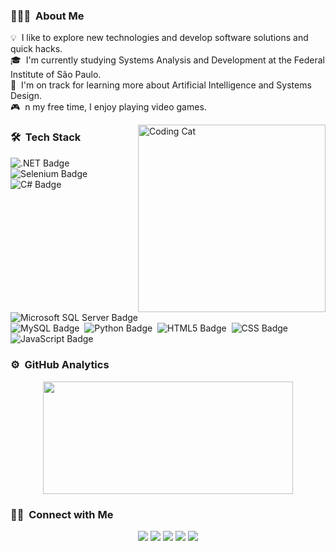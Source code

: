 <!-- ## 👋 &nbsp;Hey there! I'm Beatriz Muniz -->

### 👨🏻‍💻 &nbsp;About Me

💡 &nbsp;I like to explore new technologies and develop software solutions and quick hacks.\
🎓 &nbsp;I'm currently studying Systems Analysis and Development at the Federal Institute of São Paulo.\
🌱 &nbsp;I'm on track for learning more about Artificial Intelligence and Systems Design.\
🎮 &nbsp;n my free time, I enjoy playing video games.

<img alt="Coding Cat" src="https://media.giphy.com/media/JIX9t2j0ZTN9S/giphy.gif" align="right" width="300" height="300"/>


### 🛠 &nbsp;Tech Stack

![.NET Badge](https://img.shields.io/badge/-NET-512BD4?style=flat&logo=dotnet&logoColor=white)&nbsp;
![Selenium Badge](https://img.shields.io/badge/Selenium-43B02A?style=flat&logo=Selenium&logoColor=white)&nbsp;
![C# Badge](https://img.shields.io/badge/C%23-512BD4?style=flat&logo=csharp&logoColor=white)&nbsp;
![Microsoft SQL Server Badge](https://img.shields.io/badge/Microsoft%20SQL%20Server-CC2927?style=flat&logo=Microsoft-SQL-Server&logoColor=white)&nbsp;<br>
![MySQL Badge](https://img.shields.io/badge/MySQL-4479A1?style=flat&logo=MySQL&logoColor=white)&nbsp;
![Python Badge](https://img.shields.io/badge/Python-3776AB?style=flat&logo=Python&logoColor=white)&nbsp;
![HTML5 Badge](https://img.shields.io/badge/HTML5-E34F26?style=flat&logo=HTML5&logoColor=white)&nbsp;
![CSS Badge](https://img.shields.io/badge/CSS-1572B6?style=flat&logo=CSS3&logoColor=white)&nbsp;
![JavaScript Badge](https://img.shields.io/badge/JavaScript-F7DF1E?style=flat&logo=JavaScript&logoColor=black)

### ⚙️ &nbsp;GitHub Analytics

<p align="center">
  <a href="https://github.com/beamuniz">
    <img width="400em" height="180em" src="https://github-readme-stats-eight-theta.vercel.app/api/top-langs/?username=beamuniz&layout=compact&langs_count=8&theme=algolia"/>
  </a>
</p>


### 🤝🏻 &nbsp;Connect with Me

<p align="center">
<a href="https://linkedin.com/in/beamunizz"><img src="https://img.shields.io/badge/-beamunizz-0077B5?style=flat&logo=Linkedin&logoColor=white"/></a>
<a href="mailto:biamunizdebarros@gmail.com"><img src="https://img.shields.io/badge/-biamunizdebarros@gmail.com-D14836?style=flat&logo=Gmail&logoColor=white"/></a>
<a href="https://instagram.com/its_muniz"><img src="https://img.shields.io/badge/-@its_muniz-E4405F?style=flat&logo=Instagram&logoColor=white"/></a>
<a href="https://facebook.com/bia.munizdebarros"><img src="https://img.shields.io/badge/-Beatriz Muniz De Barros-1877F2?style=flat&logo=Facebook&logoColor=white"/></a>
<a href="https://stackoverflow.com/users/21854122/beatriz-muniz"><img src="https://img.shields.io/badge/-beatriz_muniz-FE7A16?style=flat&logo=Stack Overflow&logoColor=white"/></a>

</p>
